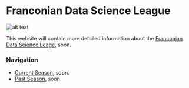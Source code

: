 # Franconian Data Science League

![alt text](Pictures/logo.jpg "Title")

This website will contain more detailed information about the [Franconian Data Science Leage](https://www.linkedin.com/company/data-science-league), soon.

### Navigation
* [Current Season](/Site/Current_season/current_season.md), soon.
* [Past Season](/Site/Past_season/past_season.md), soon.
